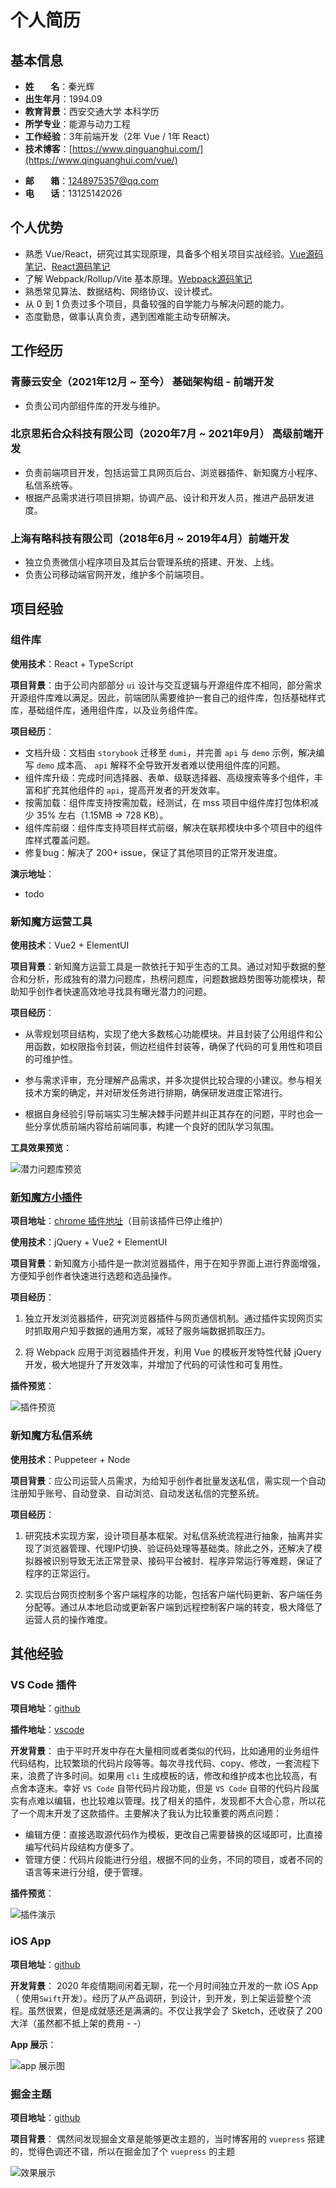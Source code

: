 
# 个人简历

## 基本信息
- **姓&nbsp;&nbsp;&nbsp;&nbsp;&nbsp;&nbsp;&nbsp;&nbsp;名**：秦光辉   
- **出生年月**：1994.09
- **教育背景**：西安交通大学 本科学历
- **所学专业**：能源与动力工程
- **工作经验**：3年前端开发（2年 Vue / 1年 React）
- **技术博客**：[https://www.qinguanghui.com/](https://www.qinguanghui.com/vue/)
<!-- - **期望城市**：湖北省武汉市（优先） -->
- **邮&nbsp;&nbsp;&nbsp;&nbsp;&nbsp;&nbsp;&nbsp;&nbsp;箱**：1248975357@qq.com
- **电&nbsp;&nbsp;&nbsp;&nbsp;&nbsp;&nbsp;&nbsp;&nbsp;话**：13125142026
<!-- - **微&nbsp;&nbsp;&nbsp;&nbsp;&nbsp;&nbsp;&nbsp;&nbsp;信**：z36180 -->

## 个人优势

- 熟悉 Vue/React，研究过其实现原理，具备多个相关项目实战经验。[Vue源码笔记](https://www.qinguanghui.com/vue/)、[React源码笔记](https://www.qinguanghui.com/react/)
- 了解 Webpack/Rollup/Vite 基本原理。[Webpack源码笔记](https://www.qinguanghui.com/webpack/)
- 熟悉常见算法、数据结构、网络协议、设计模式。
- 从 0 到 1 负责过多个项目，具备较强的自学能力与解决问题的能力。
- 态度勤恳，做事认真负责，遇到困难能主动专研解决。

## 工作经历

### 青藤云安全（2021年12月 ~ 至今） 基础架构组 - 前端开发

- 负责公司内部组件库的开发与维护。

### 北京思拓合众科技有限公司（2020年7月 ~ 2021年9月） 高级前端开发

- 负责前端项目开发，包括运营工具网页后台、浏览器插件、新知魔方小程序、私信系统等。
- 根据产品需求进行项目排期，协调产品、设计和开发人员，推进产品研发进度。


### 上海有略科技有限公司（2018年6月 ~ 2019年4月）前端开发

- 独立负责微信小程序项目及其后台管理系统的搭建、开发、上线。
- 负责公司移动端官网开发，维护多个前端项目。

## 项目经验 

### 组件库

**使用技术**：React + TypeScript

**项目背景**：由于公司内部部分 `ui` 设计与交互逻辑与开源组件库不相同，部分需求开源组件库难以满足。因此，前端团队需要维护一套自己的组件库，包括基础样式库，基础组件库，通用组件库，以及业务组件库。

**项目经历**：
  - 文档升级：文档由 `storybook` 迁移至 `dumi`，并完善 `api` 与 `demo` 示例，解决编写 `demo` 成本高、 `api` 解释不全导致开发者难以使用组件库的问题。
  - 组件库升级：完成时间选择器、表单、级联选择器、高级搜索等多个组件，丰富和扩充其他组件的 `api`，提高开发者的开发效率。
  - 按需加载：组件库支持按需加载，经测试，在 mss 项目中组件库打包体积减少 35% 左右（1.15MB => 728 KB）。
  - 组件库前缀：组件库支持项目样式前缀，解决在联邦模块中多个项目中的组件库样式覆盖问题。
  - 修复bug：解决了 200+ issue，保证了其他项目的正常开发进度。
  <!-- - monorepo：解决调试困难，组件库版本不统一问题。 -->

**演示地址**：
  - todo

### 新知魔方运营工具

**使用技术**：Vue2 + ElementUI

**项目背景**：新知魔方运营工具是一款依托于知乎生态的工具。通过对知乎数据的整合和分析，形成独有的潜力问题库，热榜问题库，问题数据趋势图等功能模块，帮助知乎创作者快速高效地寻找具有曝光潜力的问题。

**项目经历**：

  - 从零规划项目结构，实现了绝大多数核心功能模块。并且封装了公用组件和公用函数，如权限指令封装，侧边栏组件封装等，确保了代码的可复用性和项目的可维护性。
   
  - 参与需求评审，充分理解产品需求，并多次提供比较合理的小建议。参与相关技术方案的确定，并对研发任务进行排期，确保研发进度正常进行。
   
  - 根据自身经验引导前端实习生解决棘手问题并纠正其存在的问题，平时也会一些分享优质前端内容给前端同事，构建一个良好的团队学习氛围。

**工具效果预览**：

![潜力问题库预览](./project/backend-potential-question.png)

### [新知魔方小插件](https://www.xinzhimofang.com/download.html)
**项目地址**：[chrome 插件地址](https://chrome.google.com/webstore/detail/%E6%96%B0%E7%9F%A5%E9%AD%94%E6%96%B9/hedbhjnengmmoddkcajcfdlaaiclkfdl?hl=zh)（目前该插件已停止维护）

**使用技术**：jQuery + Vue2 + ElementUI

**项目背景**：新知魔方小插件是一款浏览器插件，用于在知乎界面上进行界面增强，方便知乎创作者快速进行选题和选品操作。

**项目经历**：

1. 独立开发浏览器插件，研究浏览器插件与网页通信机制。通过插件实现网页实时抓取用户知乎数据的通用方案，减轻了服务端数据抓取压力。
   
2. 将 Webpack 应用于浏览器插件开发，利用 Vue 的模板开发特性代替 jQuery 开发，极大地提升了开发效率，并增加了代码的可读性和可复用性。

**插件预览**：

![插件预览](./project/plugin-preview.png)

### 新知魔方私信系统

**使用技术**：Puppeteer + Node

**项目背景**：应公司运营人员需求，为给知乎创作者批量发送私信，需实现一个自动注册知乎账号、自动登录、自动浏览、自动发送私信的完整系统。

**项目经历**：

1. 研究技术实现方案，设计项目基本框架。对私信系统流程进行抽象，抽离并实现了浏览器管理、代理IP切换、验证码处理等基础类。除此之外，还解决了模拟器被识别导致无法正常登录、接码平台被封、程序异常运行等难题，保证了程序的正常运行。

2. 实现后台网页控制多个客户端程序的功能，包括客户端代码更新、客户端任务分配等。通过从本地启动或更新客户端到远程控制客户端的转变，极大降低了运营人员的操作难度。


## 其他经验

### VS Code 插件
 **项目地址**：[github](https://github.com/promise96319/snippets-manager/blob/master/README.md)

 **插件地址**：[vscode](https://marketplace.visualstudio.com/items?itemName=promise96319.snippets-manager)

 **开发背景**：
由于平时开发中存在大量相同或者类似的代码，比如通用的业务组件代码结构，比较繁琐的代码片段等等。每次寻找代码、copy、修改，一套流程下来，浪费了许多时间。如果用 `cli` 生成模板的话，修改和维护成本也比较高，有点舍本逐末。幸好 `VS Code` 自带代码片段功能，但是 `VS Code` 自带的代码片段属实有点难以编辑，也比较难以管理。找了相关的插件，发现都不大合心意，所以花了一个周末开发了这款插件。主要解决了我认为比较重要的两点问题：
   
- 编辑方便：直接选取源代码作为模板，更改自己需要替换的区域即可，比直接编写代码片段结构方便多了。
- 管理方便：代码片段能进行分组，根据不同的业务，不同的项目，或者不同的语言等来进行分组，便于管理。

 **插件预览**：

  ![插件演示](./assets/snippets.gif)


### iOS App
 
  **项目地址**：[github](https://github.com/promise96319/WarmDairy)

  **开发背景**：
  2020 年疫情期间闲着无聊，花一个月时间独立开发的一款 iOS App（ 使用`Swift`开发）。经历了从产品调研，到设计，到开发，到上架运营整个流程。虽然很累，但是成就感还是满满的。不仅让我学会了 Sketch，还收获了 200 大洋（虽然都不抵上架的费用 - -）

 **App 展示**：

 ![app 展示图](./assets/warm-diary.jpg)


### 掘金主题

 **项目地址**：[github](https://github.com/promise96319/juejin-markdown-theme-vuepress)
 
 **项目背景**：
偶然间发现掘金文章是能够更改主题的，当时博客用的 `vuepress` 搭建的，觉得色调还不错，所以在掘金加了个 `vuepress` 的主题

 ![效果展示](./assets/markdown-preview.jpeg)


<style>
  .vp-doc ul,
  .vp-doc ol {
    padding-left: 40px;
  }
</style>

